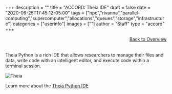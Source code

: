 +++
description = ""
title = "ACCORD: Theia IDE"
draft = false
date = "2020-06-25T17:45:12-05:00"
tags = ["hpc","rivanna","parallel-computing","supercomputer","allocations","queues","storage","infrastructure"]
categories = ["userinfo"]
images = [""]
author = "Staff"
type = "accord"
+++

<a href="../" style="float:right;width:100%;text-align:right;margin-bottom:2rem;" class="small">Back to Overview</a>

Theia Python is a rich IDE that allows researchers to manage their files and data, write code with an intelligent editor, and execute code within a terminal session.

![Theia](/images/accord/theia.png)

Learn more about the [Theia Python IDE](https://theia-ide.org/)
